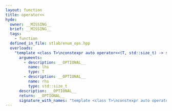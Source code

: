 ```yaml
---
layout: function
title: operator<<
hyde:
  owner: __MISSING__
  brief: __MISSING__
  tags:
    - function
  defined_in_file: stlab/enum_ops.hpp
  overloads:
    "template <class T>\nconstexpr auto operator<<(T, std::size_t) -> std::enable_if_t<stlab::implementation::has_enabled_bitmask<T>, T>":
      arguments:
        - description: __OPTIONAL__
          name: lhs
          type: T
        - description: __OPTIONAL__
          name: rhs
          type: std::size_t
      description: __OPTIONAL__
      return: __OPTIONAL__
      signature_with_names: "template <class T>\nconstexpr auto operator<<(T lhs, std::size_t rhs) -> std::enable_if_t<stlab::implementation::has_enabled_bitmask<T>, T>"
---
```

